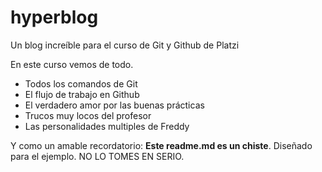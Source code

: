 # hyperblog
Un blog increíble para el curso de Git y Github de Platzi

En este curso vemos de todo.
-  Todos los comandos de Git
- El flujo de trabajo en Github
- El verdadero amor por las buenas prácticas
- Trucos muy locos del profesor
- Las personalidades multiples de Freddy

Y como un amable recordatorio: **Este readme.md es un chiste**. Diseñado para el ejemplo. NO LO TOMES EN SERIO.